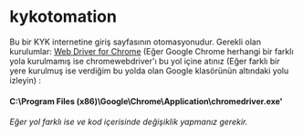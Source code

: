 # kykotomation
Bu bir KYK internetine giriş sayfasının otomasyonudur.
Gerekli olan kurulumlar: <a href = "https://sites.google.com/a/chromium.org/chromedriver/downloads">Web Driver for Chrome</a> (Eğer Google Chrome herhangi bir farklı yola kurulmamış ise chromewebdriver'ı bu yol içine atınız (Eğer farklı bir yere kurulmuş ise verdiğim bu yolda olan Google klasörünün altındaki yolu izleyin) : 
#### C:\Program Files (x86)\Google\Chrome\Application\chromedriver.exe'
###### Eğer yol farklı ise ve kod içerisinde değişiklik yapmanız gerekir.
